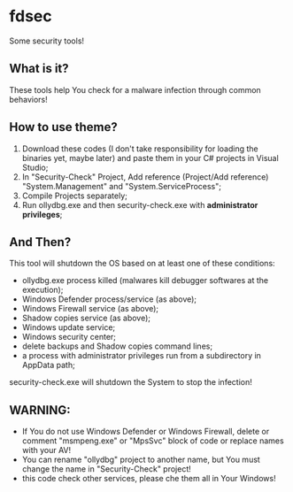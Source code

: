 # fdsec
Some security tools!

## What is it?
These tools help You check for a malware infection through common behaviors!

## How to use theme?
1. Download these codes (I don't take responsibility for loading the binaries yet, maybe later) and paste them in your C# projects in Visual Studio;
2. In "Security-Check" Project, Add reference (Project/Add reference) "System.Management" and "System.ServiceProcess";
3. Compile Projects separately;
4. Run ollydbg.exe and then security-check.exe with <strong>administrator privileges</strong>;

## And Then?
This tool will shutdown the OS based on at least one of these conditions:

- ollydbg.exe process killed (malwares kill debugger softwares at the execution);
- Windows Defender process/service (as above);
- Windows Firewall service (as above);
- Shadow copies service (as above);
- Windows update service;
- Windows security center;
- delete backups and Shadow copies command lines;
- a process with administrator privileges run from a subdirectory in AppData path;

security-check.exe will shutdown the System to stop the infection!

## WARNING:
- If You do not use Windows Defender or Windows Firewall, delete or comment "msmpeng.exe" or "MpsSvc" block of code or replace names with your AV!
- You can rename "ollydbg" project to another name, but You must change the name in "Security-Check" project!
- this code check other services, please che them all in Your Windows!
